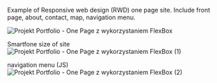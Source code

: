 Example of Responsive web design (RWD) one page site.
Include front page, about, contact, map, navigation menu. 

![Projekt Portfolio - One Page z wykorzystaniem FlexBox](https://user-images.githubusercontent.com/57364788/147350067-3361b59f-3f1c-48f2-a0bc-c0e28129ca0e.png)

Smartfone size of site
![Projekt Portfolio - One Page z wykorzystaniem FlexBox (1)](https://user-images.githubusercontent.com/57364788/147350184-f67f1de2-ed74-44f2-87e6-40e6b57caee9.png)

navigation menu (JS)
![Projekt Portfolio - One Page z wykorzystaniem FlexBox (2)](https://user-images.githubusercontent.com/57364788/147350251-61214fd0-69b8-426b-9f27-5c9a3d57686a.png)
